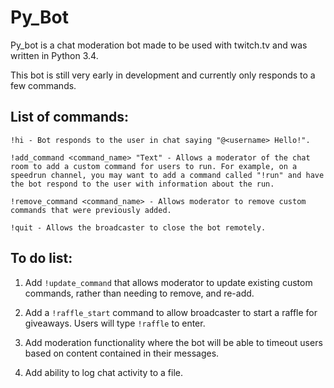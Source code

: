 # Py_Bot


Py_bot is a chat moderation bot made to be used with twitch.tv and was written in Python 3.4.

This bot is still very early in development and currently only responds to a few commands.

## List of commands:

```
!hi - Bot responds to the user in chat saying "@<username> Hello!".

!add_command <command_name> "Text" - Allows a moderator of the chat room to add a custom command for users to run. For example, on a speedrun channel, you may want to add a command called "!run" and have the bot respond to the user with information about the run.

!remove_command <command_name> - Allows moderator to remove custom commands that were previously added.
        
!quit - Allows the broadcaster to close the bot remotely.
```

## To do list:

1. Add `!update_command` that allows moderator to update existing custom commands, rather than needing to remove, and re-add.

2. Add a `!raffle_start` command to allow broadcaster to start a raffle for giveaways. Users will type `!raffle` to enter.

3. Add moderation functionality where the bot will be able to timeout users based on content contained in their messages.

4. Add ability to log chat activity to a file.
